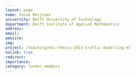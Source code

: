 ```yaml
---
layout: page
name: Vosse Meijssen
university: Delft University of Technology
department: Delft Institute of Applied Mathematics
address:
email:
website:
img:
project: /teaching/msc-thesis-2023-traffic-modelling-ml
nolink: true
redirect:
importance:
category: former members
---
```

